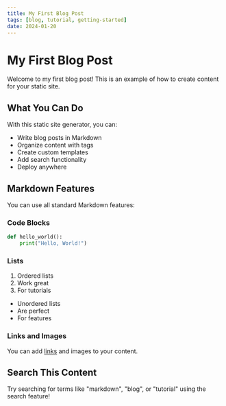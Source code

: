 ```yaml
---
title: My First Blog Post
tags: [blog, tutorial, getting-started]
date: 2024-01-20
---
```


# My First Blog Post

Welcome to my first blog post! This is an example of how to create content for your static site.

## What You Can Do

With this static site generator, you can:

- Write blog posts in Markdown
- Organize content with tags
- Create custom templates
- Add search functionality
- Deploy anywhere

## Markdown Features

You can use all standard Markdown features:

### Code Blocks

```python
def hello_world():
    print("Hello, World!")
```

### Lists

1. Ordered lists
2. Work great
3. For tutorials

- Unordered lists
- Are perfect
- For features

### Links and Images

You can add [links](https://example.com) and images to your content.

## Search This Content

Try searching for terms like "markdown", "blog", or "tutorial" using the search feature! 